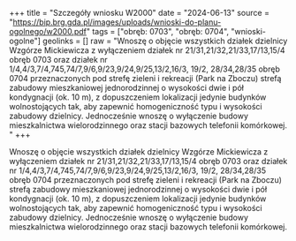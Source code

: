+++
title = "Szczegóły wniosku W2000"
date = "2024-06-13"
source = "https://bip.brg.gda.pl/images/uploads/wnioski-do-planu-ogolnego/w2000.pdf"
tags = ["obręb: 0703", "obręb: 0704", "wnioski-ogolne"]
geolinks = []
raw = "Wnoszę o objęcie wszystkich działek dzielnicy Wzgórze Mickiewicza z wyłączeniem działek nr 21/31,21/32,21/33,17/13,15/4 obręb 0703 oraz działek nr 1/4,4/3,7/4,745,74/7,9/6,9/23,9/24,9/25,13/2,16/3, 19/2, 28/34,28/35 obręb 0704 przeznaczonych pod strefę zieleni i rekreacji (Park na Zboczu) strefą zabudowy mieszkaniowej jednorodzinnej o wysokości dwie i pół kondygnacji (ok. 10 m), z dopuszczeniem lokalizacji jedynie budynków wolnostojących tak, aby zapewnić homogeniczność typu i wysokości zabudowy dzielnicy. Jednocześnie wnoszę o wyłączenie budowy mieszkalnictwa wielorodzinnego oraz stacji bazowych telefonii komórkowej. "
+++

Wnoszę o objęcie wszystkich działek dzielnicy Wzgórze Mickiewicza z wyłączeniem
działek nr 21/31,21/32,21/33,17/13,15/4 obręb 0703 oraz działek nr
1/4,4/3,7/4,745,74/7,9/6,9/23,9/24,9/25,13/2,16/3, 19/2, 28/34,28/35 obręb 0704 przeznaczonych
pod strefę zieleni i rekreacji (Park na Zboczu) strefą zabudowy mieszkaniowej jednorodzinnej o
wysokości dwie i pół kondygnacji (ok. 10 m), z dopuszczeniem lokalizacji jedynie budynków
wolnostojących tak, aby zapewnić homogeniczność typu i wysokości zabudowy dzielnicy.
Jednocześnie wnoszę o wyłączenie budowy mieszkalnictwa wielorodzinnego oraz stacji
bazowych telefonii komórkowej.



